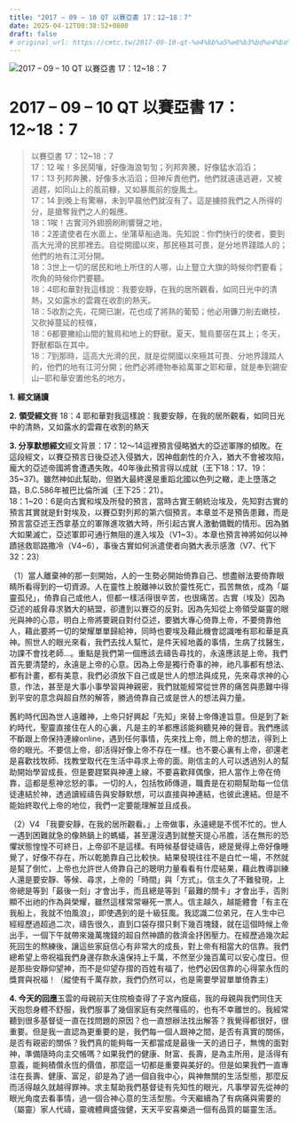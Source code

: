 ```yaml
---
title: "2017 – 09 – 10 QT 以賽亞書 17：12~18：7"
date: 2025-04-12T00:38:52+0800
draft: false
# original_url: https://cmtc.tw/2017-09-10-qt-%e4%bb%a5%e8%b3%bd%e4%ba%9e%e6%9b%b8-17%ef%bc%9a1218%ef%bc%9a7
---
```


![2017 – 09 – 10 QT 以賽亞書 17：12~18：7](/images/qt.jpg   "2017 – 09 – 10 QT 以賽亞書 17：12~18：7")

# 2017 – 09 – 10 QT 以賽亞書 17：12~18：7

> 以賽亞書 17：12~18：7  
> 17：12 唉！多民鬨嚷，好像海浪匉訇；列邦奔騰，好像猛水滔滔；  
> 17：13 列邦奔騰，好像多水滔滔；但神斥責他們，他們就遠遠逃避，又被追趕，如同山上的風前糠，又如暴風前的旋風土。  
> 17：14 到晚上有驚嚇，未到早晨他們就沒有了。這是擄掠我們之人所得的分，是搶奪我們之人的報應。  
> 18：1唉！古實河外翅膀刷刷響聲之地，  
> 18：2差遣使者在水面上，坐蒲草船過海。先知說：你們快行的使者，要到高大光滑的民那裡去。自從開國以來，那民極其可畏，是分地界踐踏人的；他們的地有江河分開。  
> 18：3世上一切的居民和地上所住的人哪，山上豎立大旗的時候你們要看；吹角的時候你們要聽。  
> 18：4耶和華對我這樣說：我要安靜，在我的居所觀看，如同日光中的清熱，又如露水的雲霧在收割的熱天。  
> 18：5收割之先，花開已謝，花也成了將熟的葡萄；他必用鐮刀削去嫩枝，又砍掉蔓延的枝條，  
> 18：6都要撇給山間的鷙鳥和地上的野獸。夏天，鷙鳥要宿在其上；冬天，野獸都臥在其中。  
> 18：7到那時，這高大光滑的民，就是從開國以來極其可畏、分地界踐踏人的，他們的地有江河分開；他們必將禮物奉給萬軍之耶和華，就是奉到錫安山─耶和華安置他名的地方。

**1.** **經文誦讀**

**2.** **領受經文**賽 18：4 耶和華對我這樣說：我要安靜，在我的居所觀看，如同日光中的清熱，又如露水的雲霧在收割的熱天

**3. 分享默想經文**經文背景：17：12～14這裡預言侵略猶大的亞述軍隊的傾敗。在這段經文，以賽亞預言日後亞述入侵猶大，因神戲劇性的介入，猶大不會被攻陷，龐大的亞述帝國將會遭遇失敗。40年後此預言得以成就（王下18：17、19：35~37)。雖然神如此幫助，但猶大最終還是重蹈北國以色列之轍，走上墮落之路，B.C.586年被巴比倫所滅（王下25：21）。  
18：1~20：6是向古實和埃及所發的預言，當時古實王朝統治埃及，先知對古實的預言其實就是針對埃及，以賽亞對列邦的第六個預言。本章並不是預告患難，而是預言當亞述王西拿基立的軍隊進攻猶大時，所引起古實人激動備戰的情形。因為猶大如果滅亡，亞述軍即可通行無阻的進入埃及（V1~3）。本章也預言神將如何以神蹟拯救耶路撒冷（V4~6），事後古實如何派遣使者向猶大表示感激（V7、代下32：23）

（1）當人離棄神的那一刻開始，人的一生勢必開始倚靠自己、想盡辦法要倚靠眼睛所看得到的一切資源。人在靈性上脫離神以致於靈性死亡，孤苦無依，成為「屬靈孤兒」，倚靠自己或他人，但都一樣活得很辛苦，也很痛苦。古實（埃及）因為亞述的威脅尋求猶大的結盟，卻遭到以賽亞的反對。因為先知從上帝領受屬靈的眼光與神的心意，明白上帝將要親自對付亞述，要猶大專心倚靠上帝，不要倚靠他人，藉此要將一切的榮耀單單歸給神，同時也要埃及藉此機會認識唯有耶和華是真神。照世人的眼光來看，我們去找人幫忙，是件天經地義的事情，生病了找醫生，功課不會找老師…。重點是我們第一個應該去禱告尋找的，永遠應該是上帝。我們首先要清楚的，永遠是上帝的心意。因為上帝是獨行奇事的神，祂凡事都有想法、都有計畫，都有美意，我們必須放下自己或是世人的想法與成見，先來尋求神的心意，作法，甚至是大事小事學習與神親密，我們就能經常從世界的痛苦與患難中得到平安的意念與超自然的解答，勝過倚靠自己或是世人的想法與力量。

舊約時代因為世人遠離神，上帝只好興起「先知」來替上帝傳達旨意。但是到了新約時代，聖靈直接住在人的心裏，凡是主的羊都應該能夠聽見神的聲音。我們應該不斷跟上帝保持連線online，遇到任何事情，先來找上帝，問上帝的想法，得到上帝的眼光。不要信上帝，卻活得好像上帝不存在一樣。也不要心裏有上帝，卻還老是喜歡找牧師、找教堂取代在生活中尋求上帝的面。剛信主的人可以透過別人的幫助開始學習成長，但是要趕緊與神連上線，不要喜歡拜偶像，把人當作上帝在倚靠，這都是惹神忿怒的事。一切的人，包括牧師傳道，職責是在初期幫助每一位信徒連結於神，透過讀經禱告與安靜默想，可以直接與神連結，也彼此連結。但是不能始終取代上帝的地位，我們一定要能理解並且成長。

（2）V4 「我要安靜，在我的居所觀看。」上帝做事，永遠總是不慌不忙的。世人一遇到困難就急的像熱鍋上的螞蟻，甚至還沒遇到就整天提心吊膽，活在無形的恐懼狀態惶惶不可終日，上帝卻不是這樣。有時候基督徒禱告，總是覺得上帝好像睡覺了，好像不存在，所以乾脆靠自己比較快。結果發現往往不是白忙一場，不然就是幫了倒忙，上帝也允許世人倚靠自己的聰明力量看看有什麼結果，藉此教導訓練人還是要安靜、等候、尋求，上帝的「時間」與「方式」。信主久了不難發現，上帝總是等到「最後一刻」才會出手，而且總是等到「最難的關卡」才會出手，否則顯不出祂的作為與榮耀，雖然這樣常常嚇死一票人。信主越久，越能體會「有主在我船上，我就不怕風浪」，即使遇到的是十級狂風。我認識二位弟兄，在人生中已經經歷過超過二次，禱告很久，直到口袋存摺只剩下幾百塊錢，就在這個時候上帝出手，一個下午就帶來幾萬塊錢的超自然神蹟的救濟金抒困壓力。在經歷過幾次起死回生的熬練後，讓這些家庭信心有非常大的成長，對上帝有相當大的信靠。我們總希望上帝祝福我們身邊存款永遠保持上千萬，不然至少幾百萬可以安心度日。但是那些安靜仰望神，而不是仰望存摺的百姓有福了，他們必因信靠的心得蒙永恆的獎賞與祝福！（縱使有千萬存款，我們仍然可以，也是需要學習單單倚靠主）

**4. 今天的回應**玉雲的母親前天住院檢查得了子宮內膜癌，我的母親與我們同住天天抱怨身體不舒服，我們服事了幾個家庭有突然罹癌的，也有不幸離世的。我經常聽到很多基督徒一直在找問題的原因？也一直想辦法找出解答？我覺得都很好，很重要。但是我一直認為更重要的是，我們每一個人跟神之間，是否有真實的關係，是否有親密的關係？我們真的能夠每一天都當成是最後一天的過日子，無愧的面對神，準備隨時向主交帳嗎？如果我們的健康、財富、長壽，是為主所用，是活得有意義，能夠積儹永恆的價值，那麼這一切都是重要與美好的。但是如果我們一直專注在長壽、健康、富足，卻是為了過一個自我中心，與神無關的生活型態，那麼反而活得越久就越得罪神。求主幫助我們基督徒有先知性的眼光，凡事學習先從神的眼光角度去看事情，過一個合神心意的生活型態。今天繼續為了有病痛與需要的（屬靈）家人代禱，靈魂體興盛強健，天天平安喜樂過一個有品質的屬靈生活。